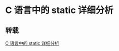 # C 语言中的 static 详细分析

## 转载

[C 语言中的 static 详细分析](https://blog.csdn.net/keyeagle/article/details/6708077)
